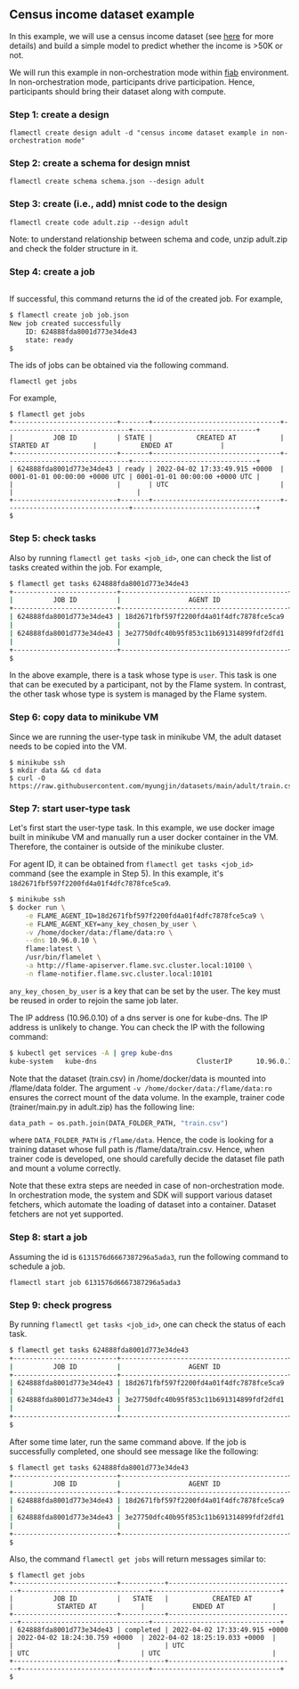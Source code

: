 ## Census income dataset example

In this example, we will use a census income dataset (see [here](https://archive-beta.ics.uci.edu/ml/datasets/adult) for more details)
and build a simple model to predict whether the income is >50K or not.

We will run this example in non-orchestration mode within [fiab](../../docs/03-fiab.md) environment.
In non-orchestration mode, participants drive participation. Hence, participants should bring their dataset along with compute.

### Step 1: create a design
```
flamectl create design adult -d "census income dataset example in non-orchestration mode"
```

### Step 2: create a schema for design mnist
```
flamectl create schema schema.json --design adult
```

### Step 3: create (i.e., add) mnist code to the design

```
flamectl create code adult.zip --design adult
```
Note: to understand relationship between schema and code, unzip adult.zip and check the folder structure in it.

### Step 4: create a job
```

```
If successful, this command returns the id of the created job.
For example,
```bash
$ flamectl create job job.json
New job created successfully
	ID: 624888fda8001d773e34de43
	state: ready
$
```

The ids of jobs can be obtained via the following command.
```
flamectl get jobs
```
For example,
```
$ flamectl get jobs
+--------------------------+-------+--------------------------------+-------------------------------+-------------------------------+
|          JOB ID          | STATE |           CREATED AT           |          STARTED AT           |           ENDED AT            |
+--------------------------+-------+--------------------------------+-------------------------------+-------------------------------+
| 624888fda8001d773e34de43 | ready | 2022-04-02 17:33:49.915 +0000  | 0001-01-01 00:00:00 +0000 UTC | 0001-01-01 00:00:00 +0000 UTC |
|                          |       | UTC                            |                               |                               |
+--------------------------+-------+--------------------------------+-------------------------------+-------------------------------+
$
```

### Step 5: check tasks

Also by running `flamectl get tasks <job_id>`, one can check the list of tasks created within the job.
For example,
```bash
$ flamectl get tasks 624888fda8001d773e34de43
+--------------------------+------------------------------------------+--------+-------+--------------------------------+
|          JOB ID          |                 AGENT ID                 |  TYPE  | STATE |           TIMESTAMP            |
+--------------------------+------------------------------------------+--------+-------+--------------------------------+
| 624888fda8001d773e34de43 | 18d2671fbf597f2200fd4a01f4dfc7878fce5ca9 | user   | ready | 2022-04-02 17:33:49.927 +0000  |
|                          |                                          |        |       | UTC                            |
| 624888fda8001d773e34de43 | 3e27750dfc40b95f853c11b691314899fdf2dfd1 | system | ready | 2022-04-02 17:33:49.932 +0000  |
|                          |                                          |        |       | UTC                            |
+--------------------------+------------------------------------------+--------+-------+--------------------------------+
$
```

In the above example, there is a task whose type is `user`. This task is one that can be executed by a participant, not by the Flame system.
In contrast, the other task whose type is system is managed by the Flame system.


### Step 6: copy data to minikube VM

Since we are running the user-type task in minikube VM, the adult dataset needs to be copied into the VM.
```
$ minikube ssh
$ mkdir data && cd data
$ curl -O https://raw.githubusercontent.com/myungjin/datasets/main/adult/train.csv
```

### Step 7: start user-type task

Let's first start the user-type task. In this example, we use docker image built in minikube VM and manually run a user docker container in the VM.
Therefore, the container is outside of the minikube cluster.

For agent ID, it can be obtained from `flamectl get tasks <job_id>` command (see the example in Step 5).
In this example, it's `18d2671fbf597f2200fd4a01f4dfc7878fce5ca9`.

```bash
$ minikube ssh
$ docker run \
    -e FLAME_AGENT_ID=18d2671fbf597f2200fd4a01f4dfc7878fce5ca9 \
    -e FLAME_AGENT_KEY=any_key_chosen_by_user \
    -v /home/docker/data:/flame/data:ro \
    --dns 10.96.0.10 \
    flame:latest \
    /usr/bin/flamelet \
    -a http://flame-apiserver.flame.svc.cluster.local:10100 \
    -n flame-notifier.flame.svc.cluster.local:10101
```
`any_key_chosen_by_user` is a key that can be set by the user. The key must be reused in order to rejoin the same job later.

The IP address (10.96.0.10) of a dns server is one for kube-dns. The IP address is unlikely to change.
You can check the IP with the following command:
```bash
$ kubectl get services -A | grep kube-dns
kube-system   kube-dns                         ClusterIP      10.96.0.10       <none>           53/UDP,53/TCP,9153/TCP   10d
```

Note that the dataset (train.csv) in /home/docker/data is mounted into /flame/data folder.
The argument `-v /home/docker/data:/flame/data:ro` ensures the correct mount of the data volume.
In the example, trainer code (trainer/main.py in adult.zip) has the following line:
```python
data_path = os.path.join(DATA_FOLDER_PATH, "train.csv")
```
where `DATA_FOLDER_PATH` is `/flame/data`. Hence, the code is looking for a training dataset whose full path is /flame/data/train.csv.
Hence, when trainer code is developed, one should carefully decide the dataset file path and mount a volume correctly.

Note that these extra steps are needed in case of non-orchestration mode.
In orchestration mode, the system and SDK will support various dataset fetchers, which automate the loading of dataset into a container.
Dataset fetchers are not yet supported.

### Step 8: start a job

Assuming the id is `6131576d6667387296a5ada3`, run the following command to schedule a job.
```
flamectl start job 6131576d6667387296a5ada3
```

### Step 9: check progress

By running `flamectl get tasks <job_id>`, one can check the status of each task.

```bash
$ flamectl get tasks 624888fda8001d773e34de43
+--------------------------+------------------------------------------+--------+---------+--------------------------------+
|          JOB ID          |                 AGENT ID                 |  TYPE  |  STATE  |           TIMESTAMP            |
+--------------------------+------------------------------------------+--------+---------+--------------------------------+
| 624888fda8001d773e34de43 | 18d2671fbf597f2200fd4a01f4dfc7878fce5ca9 | user   | running | 2022-04-02 18:24:45.704 +0000  |
|                          |                                          |        |         | UTC                            |
| 624888fda8001d773e34de43 | 3e27750dfc40b95f853c11b691314899fdf2dfd1 | system | running | 2022-04-02 18:24:32.114 +0000  |
|                          |                                          |        |         | UTC                            |
+--------------------------+------------------------------------------+--------+---------+--------------------------------+
$
```

After some time later, run the same command above. If the job is successfully completed, one should see message like the following:
```bash
$ flamectl get tasks 624888fda8001d773e34de43
+--------------------------+------------------------------------------+--------+-----------+--------------------------------+
|          JOB ID          |                 AGENT ID                 |  TYPE  |   STATE   |           TIMESTAMP            |
+--------------------------+------------------------------------------+--------+-----------+--------------------------------+
| 624888fda8001d773e34de43 | 18d2671fbf597f2200fd4a01f4dfc7878fce5ca9 | user   | completed | 2022-04-02 18:25:14.237 +0000  |
|                          |                                          |        |           | UTC                            |
| 624888fda8001d773e34de43 | 3e27750dfc40b95f853c11b691314899fdf2dfd1 | system | completed | 2022-04-02 18:25:19.023 +0000  |
|                          |                                          |        |           | UTC                            |
+--------------------------+------------------------------------------+--------+-----------+--------------------------------+
$
```

Also, the command `flamectl get jobs` will return messages similar to:
```
$ flamectl get jobs
+--------------------------+-----------+--------------------------------+--------------------------------+--------------------------------+
|          JOB ID          |   STATE   |           CREATED AT           |           STARTED AT           |            ENDED AT            |
+--------------------------+-----------+--------------------------------+--------------------------------+--------------------------------+
| 624888fda8001d773e34de43 | completed | 2022-04-02 17:33:49.915 +0000  | 2022-04-02 18:24:30.759 +0000  | 2022-04-02 18:25:19.033 +0000  |
|                          |           | UTC                            | UTC                            | UTC                            |
+--------------------------+-----------+--------------------------------+--------------------------------+--------------------------------+
$
```
